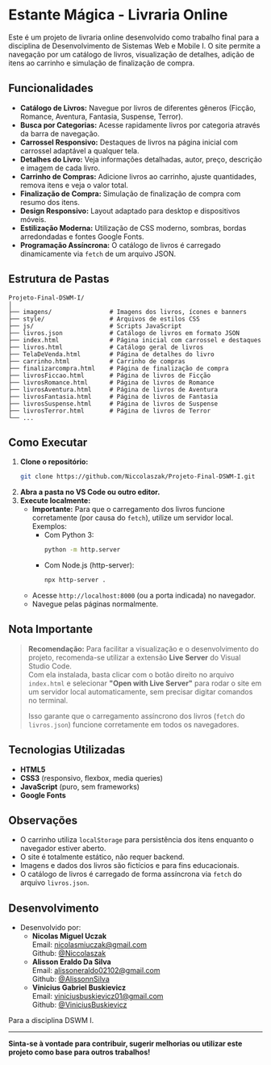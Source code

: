 # Estante Mágica - Livraria Online

Este é um projeto de livraria online desenvolvido como trabalho final para a disciplina de Desenvolvimento de Sistemas Web e Mobile I. O site permite a navegação por um catálogo de livros, visualização de detalhes, adição de itens ao carrinho e simulação de finalização de compra.

## Funcionalidades

- **Catálogo de Livros:** Navegue por livros de diferentes gêneros (Ficção, Romance, Aventura, Fantasia, Suspense, Terror).
- **Busca por Categorias:** Acesse rapidamente livros por categoria através da barra de navegação.
- **Carrossel Responsivo:** Destaques de livros na página inicial com carrossel adaptável a qualquer tela.
- **Detalhes do Livro:** Veja informações detalhadas, autor, preço, descrição e imagem de cada livro.
- **Carrinho de Compras:** Adicione livros ao carrinho, ajuste quantidades, remova itens e veja o valor total.
- **Finalização de Compra:** Simulação de finalização de compra com resumo dos itens.
- **Design Responsivo:** Layout adaptado para desktop e dispositivos móveis.
- **Estilização Moderna:** Utilização de CSS moderno, sombras, bordas arredondadas e fontes Google Fonts.
- **Programação Assíncrona:** O catálogo de livros é carregado dinamicamente via `fetch` de um arquivo JSON.

## Estrutura de Pastas

```
Projeto-Final-DSWM-I/
│
├── imagens/                # Imagens dos livros, ícones e banners
├── style/                  # Arquivos de estilos CSS
├── js/                     # Scripts JavaScript
├── livros.json             # Catálogo de livros em formato JSON
├── index.html              # Página inicial com carrossel e destaques
├── livros.html             # Catálogo geral de livros
├── TelaDeVenda.html        # Página de detalhes do livro
├── carrinho.html           # Carrinho de compras
├── finalizarcompra.html    # Página de finalização de compra
├── livrosFiccao.html       # Página de livros de Ficção
├── livrosRomance.html      # Página de livros de Romance
├── livrosAventura.html     # Página de livros de Aventura
├── livrosFantasia.html     # Página de livros de Fantasia
├── livrosSuspense.html     # Página de livros de Suspense
├── livrosTerror.html       # Página de livros de Terror
└── ...
```

## Como Executar

1. **Clone o repositório:**
   ```bash
   git clone https://github.com/Niccolaszak/Projeto-Final-DSWM-I.git
   ```
2. **Abra a pasta no VS Code ou outro editor.**
3. **Execute localmente:**
   - **Importante:** Para que o carregamento dos livros funcione corretamente (por causa do `fetch`), utilize um servidor local. Exemplos:
     - Com Python 3:
       ```bash
       python -m http.server
       ```
     - Com Node.js (http-server):
       ```bash
       npx http-server .
       ```
   - Acesse `http://localhost:8000` (ou a porta indicada) no navegador.
   - Navegue pelas páginas normalmente.

## Nota Importante

> **Recomendação:** Para facilitar a visualização e o desenvolvimento do projeto, recomenda-se utilizar a extensão **Live Server** do Visual Studio Code.  
> Com ela instalada, basta clicar com o botão direito no arquivo `index.html` e selecionar **"Open with Live Server"** para rodar o site em um servidor local automaticamente, sem precisar digitar comandos no terminal.
>
> Isso garante que o carregamento assíncrono dos livros (`fetch` do `livros.json`) funcione corretamente em todos os navegadores.

## Tecnologias Utilizadas

- **HTML5**
- **CSS3** (responsivo, flexbox, media queries)
- **JavaScript** (puro, sem frameworks)
- **Google Fonts**

## Observações

- O carrinho utiliza `localStorage` para persistência dos itens enquanto o navegador estiver aberto.
- O site é totalmente estático, não requer backend.
- Imagens e dados dos livros são fictícios e para fins educacionais.
- O catálogo de livros é carregado de forma assíncrona via `fetch` do arquivo `livros.json`.

## Desenvolvimento

- Desenvolvido por:
  - **Nicolas Miguel Uczak**  
    Email: nicolasmiuczak@gmail.com  
    Github: [@Niccolaszak](https://github.com/Niccolaszak)
  - **Alisson Eraldo Da Silva**  
    Email: alissoneraldo02102@gmail.com  
    Github: [@AlissonnSilva](https://github.com/AlissonnSilva)
  - **Vinicius Gabriel Buskievicz**  
    Email: viniciusbuskievicz01@gmail.com  
    Github: [@ViniciusBuskievicz](https://github.com/ViniciusBuskievicz)

Para a disciplina DSWM I.

---

**Sinta-se à vontade para contribuir, sugerir melhorias ou utilizar este projeto como base para outros trabalhos!**
